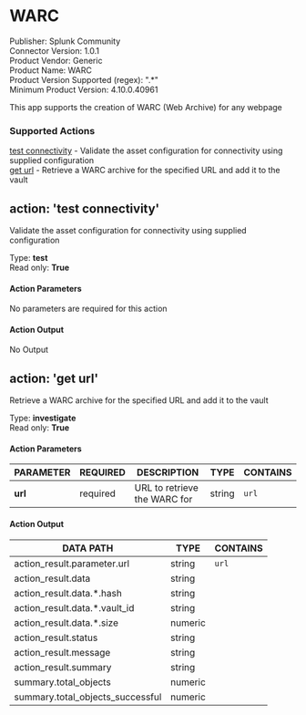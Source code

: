 [comment]: # "Auto-generated SOAR connector documentation"
# WARC

Publisher: Splunk Community  
Connector Version: 1\.0\.1  
Product Vendor: Generic  
Product Name: WARC  
Product Version Supported (regex): "\.\*"  
Minimum Product Version: 4\.10\.0\.40961  

This app supports the creation of WARC \(Web Archive\) for any webpage

### Supported Actions  
[test connectivity](#action-test-connectivity) - Validate the asset configuration for connectivity using supplied configuration  
[get url](#action-get-url) - Retrieve a WARC archive for the specified URL and add it to the vault  

## action: 'test connectivity'
Validate the asset configuration for connectivity using supplied configuration

Type: **test**  
Read only: **True**

#### Action Parameters
No parameters are required for this action

#### Action Output
No Output  

## action: 'get url'
Retrieve a WARC archive for the specified URL and add it to the vault

Type: **investigate**  
Read only: **True**

#### Action Parameters
PARAMETER | REQUIRED | DESCRIPTION | TYPE | CONTAINS
--------- | -------- | ----------- | ---- | --------
**url** |  required  | URL to retrieve the WARC for | string |  `url` 

#### Action Output
DATA PATH | TYPE | CONTAINS
--------- | ---- | --------
action\_result\.parameter\.url | string |  `url` 
action\_result\.data | string | 
action\_result\.data\.\*\.hash | string | 
action\_result\.data\.\*\.vault\_id | string | 
action\_result\.data\.\*\.size | numeric | 
action\_result\.status | string | 
action\_result\.message | string | 
action\_result\.summary | string | 
summary\.total\_objects | numeric | 
summary\.total\_objects\_successful | numeric | 